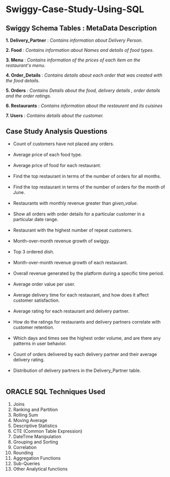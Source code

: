 

# Swiggy-Case-Study-Using-SQL

## Swiggy Schema Tables : MetaData Description

<b>1. Delivery_Partner</b> :  <i>Contains information about Delivery Person.</i><br>

<b>2. Food</b> : <i>Contains information about Names and details of food types.</i><br>

<b>3. Menu</b> : <i>Contains information of the prices of each item on the restaurant's menu.</i><br>

<b>4. Order_Details</b> : <i>Contains details about each order that was created with the food details.</i><br> 

<b>5. Orders</b> : <i>Contains Details about the food, delivery details , order details and the order ratings.</i><br>

<b>6. Restaurants</b> : <i>Contains information about the restaurent and its cuisines</i><br>

<b>7. Users</b> : <i>Contains details about the customer.</i><br>

## Case Study Analysis Questions
<ul>
<li> Count of customers have not placed any orders. </li><br>
<li> Average price of each food type.  </li><br>
<li> Average price of food for each restaurant.  </li><br>
<li> Find the top restaurant in terms of the number of orders for all months.  </li><br>
<li> Find the top restaurant in terms of the number of orders for the month of June.  </li><br>
<li> Restaurants with monthly revenue greater than <i>given_value</i>.  </li><br>
<li> Show all orders with order details for a particular customer in a particular date range.  </li><br>
<li> Restaurant with the highest number of repeat customers.  </li><br>
<li> Month-over-month revenue growth of swiggy.  </li><br>
<li> Top 3 ordered dish.  </li><br>
<li> Month-over-month revenue growth of each restaurant.  </li><br>
<li> Overall revenue generated by the platform during a specific time period.  </li><br>
<li> Average order value per user.  </li><br>
<li> Average delivery time for each restaurant, and how does it affect customer satisfaction.  </li><br>
<li> Average rating for each restaurant and delivery partner.  </li><br>
<li> How do the ratings for restaurants and delivery partners correlate with customer retention.  </li><br>
<li> Which days and times see the highest order volume, and are there any patterns in user behavior.  </li><br>
<li> Count of orders delivered by each delivery partner and their average delivery rating.  </li><br>
<li> Distribution of delivery partners in the Delivery_Partner table. </li><br>
</ul>

## ORACLE SQL Techniques Used
1. Joins<br>
2. Ranking and Partition<br>
3. Rolling Sum<br>
4. Moving Average<br>
5. Descriptive Statistics<br>
6. CTE (Common Table Expression)<br>
7. DateTime Manipulation<br>
8. Grouping and Sorting<br>
9. Correlation<br>
10. Rounding<br>
11. Aggregation Functions<br>
12. Sub-Queries<br>
13. Other Analytical functions
